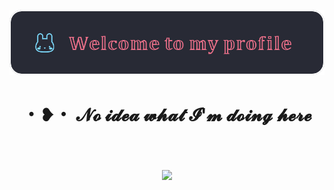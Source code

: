 ![Header](./header.png)

<h1 align="center">・❥・ 𝓝𝓸 𝓲𝓭𝓮𝓪 𝔀𝓱𝓪𝓽 𝓘'𝓶 𝓭𝓸𝓲𝓷𝓰 𝓱𝓮𝓻𝓮</h1>
<br/>
<br/>
<br/>

<div align="center">
<picture>
<source 
  srcset="https://github-readme-stats.vercel.app/api?username=wojee&show_icons=true&theme=dracula"
  media="(prefers-color-scheme: dark)"
/>
<source
  srcset="https://github-readme-stats.vercel.app/api?username=hydr0nium&show_icons=true"
  media="(prefers-color-scheme: light), (prefers-color-scheme: no-preference)"
/>
<img src="https://github-readme-stats.vercel.app/api?username=wojee&show_icons=true" />
</picture>
</div>
